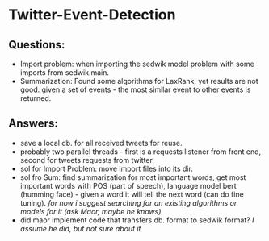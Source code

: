 # Twitter-Event-Detection

## Questions:
  - Import problem: when importing the sedwik model problem with some imports from sedwik.main. 
  - Summarization: Found some algorithms for LaxRank, yet results are not good. given a set of events - the most similar event to other events is returned.

## Answers: 
  - save a local db. for all received tweets for reuse. 
  - probably two parallel threads - first is a requests listener from front end, second for tweets requests from twitter.
  - sol for Import Problem: move import files into its dir.   
  - sol fro Sum: find summarization for most important words, get most important words with POS (part of speech), language model bert (humming face) - given a word it will tell     the next word (can do fine tuning). *for now i suggest searching for an existing algorithms or models for it (ask Maor, maybe he knows)*
  - did maor implement code that transfers db. format to sedwik format? *I assume he did, but not sure about it*
